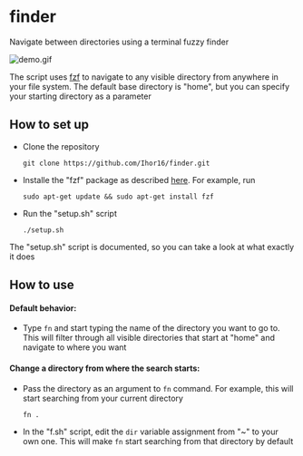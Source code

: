 # finder

Navigate between directories using a terminal fuzzy finder

![demo.gif](./docs/demo.gif)

The script uses [fzf](https://github.com/junegunn/fzf) to navigate to any visible directory from anywhere in your file system. The default base directory is "home", but you can specify your starting directory as a parameter

## How to set up

* Clone the repository
  
  ```console
  git clone https://github.com/Ihor16/finder.git
  ```

* Installe the "fzf" package as described [here](https://github.com/junegunn/fzf#installation). For example, run
  
  ```console
  sudo apt-get update && sudo apt-get install fzf
  ```

* Run the "setup.sh" script
  
  ```console
  ./setup.sh
  ```

The "setup.sh" script is documented, so you can take a look at what exactly it does

## How to use

#### Default behavior:

* Type `fn` and start typing the name of the directory you want to go to. This will filter through all visible directories that start at "home" and navigate to where you want

#### Change a directory from where the search starts:

* Pass the directory as an argument to `fn` command. For example, this will start searching from your current directory
  
  ```console
  fn .
  ```

* In the "f.sh" script, edit the `dir` variable assignment from "~" to your own one. This will make `fn` start searching from that directory by default
